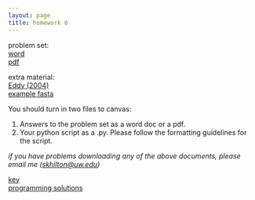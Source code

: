 ```yaml
---
layout: page
title: homework 6
---
```


problem set:    
[word](homework6.docx)  
[pdf](homework6.pdf)

extra material:   
[Eddy (2004)](eddy2004what.pdf)   
[example fasta](homework6_example.fasta)

You should turn in two files to canvas:   
1. Answers to the problem set as a word doc or a pdf.   
2. Your python script as a .py. Please follow the formatting guidelines for the script.   

*if you have problems downloading any of the above documents, please email me (skhilton@uw.edu)*

[key](homework6_answers_students.pdf)  
[programming solutions](homework6_answers_students.py)
